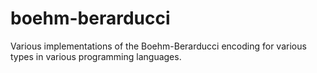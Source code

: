 # boehm-berarducci
Various implementations of the Boehm-Berarducci encoding for various types in various programming languages.
